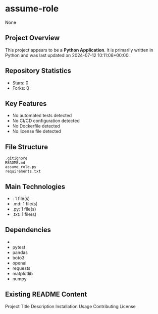 # assume-role

None

## Project Overview

This project appears to be a **Python Application**. It is primarily written in Python and was last updated on 2024-07-12 10:11:06+00:00.

## Repository Statistics
- Stars: 0
- Forks: 0

## Key Features
- No automated tests detected
- No CI/CD configuration detected
- No Dockerfile detected
- No license file detected

## File Structure
```
.gitignore
README.md
assume_role.py
requirements.txt
```

## Main Technologies
- : 1 file(s)
- .md: 1 file(s)
- .py: 1 file(s)
- .txt: 1 file(s)

## Dependencies
- 
- pytest
- pandas
- boto3
- openai
- requests
- matplotlib
- numpy

## Existing README Content

Project Title
Description
Installation
Usage
Contributing
License

